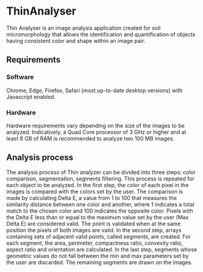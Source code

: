 # ThinAnalyser
Thin Analyser is an image analysis application created for soil micromorphology that allows the identification and quantification of objects having consistent color and shape within an image pair.

## Requirements
### Software
Chrome, Edge, Firefox, Safari (most up-to-date desktop versions) with Javascript enabled.

### Hardware
Hardware requirements vary depending on the size of the images to be analyzed. Indicatively, a Quad Core processor of 3 GHz or higher and at least 8 GB of RAM is recommended to analyze two 100 MB images.

## Analysis process
The analysis process of Thin analyzer can be divided into three steps: color comparison, segmentation, segments filtering. This process is repeated for each object to be analyzed. In the first step, the color of each pixel in the images is compared with the colors set by the user. The comparison is made by calculating Delta E, a value from 1 to 100 that measures the similarity distance between one color and another, where 1 indicates a total match to the chosen color and 100 indicates the opposite color. Pixels with the Delta E less than or equal to the maximum value set by the user (Max Delta E) are considered valid. The point is validated when at the same position the pixels of both images are valid. In the second step, arrays containing sets of adjacent valid points, called segments, are created. For each segment, the area, perimeter, compactness ratio, convexity ratio, aspect ratio and orientation are calculated. In the last step, segments whose geometric values do not fall between the min and max parameters set by the user are discarded. The remaining segments are drawn on the images.
